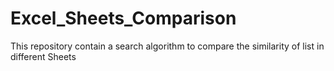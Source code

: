 # Excel_Sheets_Comparison
This repository contain a search algorithm to compare the similarity of list in different Sheets
